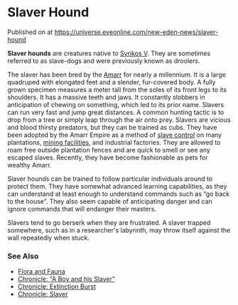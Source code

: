 # Slaver Hound
Published on  at https://universe.eveonline.com/new-eden-news/slaver-hound

**Slaver hounds** are creatures native to [Syrikos V](3FN6vlve9STHtE2IHasUur). They are sometimes referred to as slave-dogs and were previously known as droolers. 

The slaver has been bred by the [Amarr](6BPFRy27fN4LnYlIyzvEwo) for nearly a millennium. It is a large quadruped with elongated feet and a slender, fur-covered body. A fully grown specimen measures a meter tall from the soles of its front legs to its shoulders. It has a massive teeth and jaws. It constantly slobbers in anticipation of chewing on something, which led to its prior name. Slavers can run very fast and jump great distances. A common hunting tactic is to drop from a tree or simply leap through the air onto prey. Slavers are vicious and blood thirsty predators, but they can be trained as cubs. They have been adopted by the Amarr Empire as a method of [slave control](slavery) on many plantations, [mining facilities](6NQhah6uyVb1Bzg0ifUe5N), and industrial factories. They are allowed to roam free outside plantation fences and are quick to smell or see any escaped slaves. Recently, they have become fashionable as pets for wealthy Amarr.

Slaver hounds can be trained to follow particular individuals around to protect them. They have somewhat advanced learning capabilities, as they can understand at least enough to understand commands such as “go back to the house”. They also seem capable of anticipating danger and can ignore commands that will endanger their masters.

Slavers tend to go berserk when they are frustrated. A slaver trapped somewhere, such as in a researcher's labyrinth, may throw itself against the wall repeatedly when stuck.


### See Also 

* [Flora and Fauna](3kiVIQv91cJvCI1fxrqJma)
* [Chronicle: "A Boy and his Slaver"](1UD3cMh5WZ5Fs4g4hMjO4P)
* [Chronicle: Extinction Burst](Q0voyA5zvihQ1BUM8Mw0c)
* [Chronicle: Slaver](7eJnkkjWFYGmqZKVZrtn2M)
